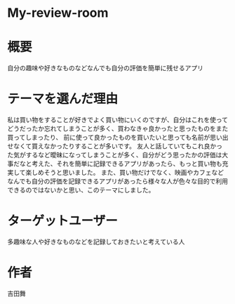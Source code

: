 # My-review-room



# 概要
自分の趣味や好きなものなどなんでも自分の評価を簡単に残せるアプリ



# テーマを選んだ理由
私は買い物をすることが好きでよく買い物にいくのですが、自分はこれを使ってどうだったか忘れてしまうことが多く、買わなきゃ良かったと思ったものをまた買ってしまったり、
前に使って良かったものを買いたいと思っても名前が思い出せなくて買えなかったりすることが多いです。
友人と話していてもこれ良かった気がするなど曖昧になってしまうことが多く、自分がどう思ったかの評価は大事だなと考えた、それを簡単に記録できるアプリがあったら、もっと買い物も充実して楽しめそうと思いました。
また、買い物だけでなく、映画やカフェなどなんでも自分の評価を記録できるアプリがあったら様々な人が色々な目的で利用できるのではないかと思い、このテーマにしました。



# ターゲットユーザー
多趣味な人や好きなものなどを記録しておきたいと考えている人




# 作者
吉田舞
